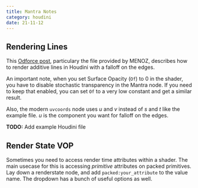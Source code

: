 ```yaml
---
title: Mantra Notes
category: houdini
date: 21-11-12
---
```


## Rendering Lines

This [Odforce post](https://forums.odforce.net/topic/27668-mantra-glowing-points-and-fake-dof-fake-light-emitting/), particulary the file provided by MENOZ, describes how to render additive lines in Houdini with a falloff on the edges.

An important note, when you set Surface Opacity (`Of`) to 0 in the shader, you have to disable stochastic transparency in the Mantra node. If you need to keep that enabled, you can set `Of` to a very low constant and get a similar result. 

Also, the modern `uvcoords` node uses *u* and *v* instead of *s* and *t* like the example file. *u* is the component you want for falloff on the edges. 

**TODO:** Add example Houdini file


## Render State VOP

Sometimes you need to access render time attributes within a shader. The main usecase for this is accessing *primitive* attributes on packed primitives. Lay down a renderstate node, and add `packed:your_attribute` to the value name. The dropdown has a bunch of useful options as well.